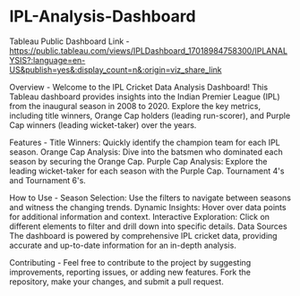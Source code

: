 # IPL-Analysis-Dashboard

Tableau Public Dashboard Link - https://public.tableau.com/views/IPLDashboard_17018984758300/IPLANALYSIS?:language=en-US&publish=yes&:display_count=n&:origin=viz_share_link

Overview - 
Welcome to the IPL Cricket Data Analysis Dashboard! This Tableau dashboard provides insights into the Indian Premier League (IPL) from the inaugural season in 2008 to 2020. Explore the key metrics, including title winners, Orange Cap holders (leading run-scorer), and Purple Cap winners (leading wicket-taker) over the years.

Features - 
Title Winners: Quickly identify the champion team for each IPL season.
Orange Cap Analysis: Dive into the batsmen who dominated each season by securing the Orange Cap.
Purple Cap Analysis: Explore the leading wicket-taker for each season with the Purple Cap.
Tournament 4's and Tournament 6's.

How to Use - 
Season Selection: Use the filters to navigate between seasons and witness the changing trends.
Dynamic Insights: Hover over data points for additional information and context.
Interactive Exploration: Click on different elements to filter and drill down into specific details.
Data Sources
The dashboard is powered by comprehensive IPL cricket data, providing accurate and up-to-date information for an in-depth analysis.

Contributing - 
Feel free to contribute to the project by suggesting improvements, reporting issues, or adding new features. Fork the repository, make your changes, and submit a pull request.



